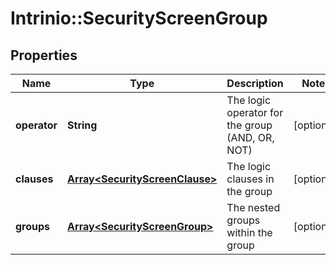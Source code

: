 # Intrinio::SecurityScreenGroup

## Properties
Name | Type | Description | Notes
------------ | ------------- | ------------- | -------------
**operator** | **String** | The logic operator for the group (AND, OR, NOT) | [optional] 
**clauses** | [**Array&lt;SecurityScreenClause&gt;**](SecurityScreenClause.md) | The logic clauses in the group | [optional] 
**groups** | [**Array&lt;SecurityScreenGroup&gt;**](SecurityScreenGroup.md) | The nested groups within the group | [optional] 


